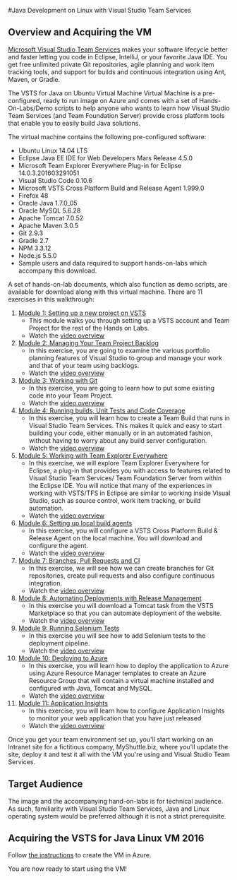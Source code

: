 #Java Development on Linux with Visual Studio Team Services  

Overview and Acquiring the VM
-----------------------------------------

[Microsoft Visual Studio Team Services](https://www.visualstudio.com/products/visual-studio-team-services-vs) makes your software lifecycle better and faster letting you code in Eclipse, IntelliJ, or your favorite Java IDE. You get free unlimited private Git repositories, agile planning and work item tracking tools, and support for builds and continuous integration using Ant, Maven, or Gradle.

The VSTS for Java on Ubuntu Virtual Machine Virtual Machine is a pre-configured, ready to run image on Azure and comes with a set of Hands-On-Labs/Demo scripts to help anyone who wants to learn how Visual Studio Team Services (and Team Foundation Server) provide cross platform tools that enable you to easily build Java solutions.

The virtual machine contains the following pre-configured software:

- Ubuntu Linux 14.04 LTS
- Eclipse Java EE IDE for Web Developers Mars Release 4.5.0
- Microsoft Team Explorer Everywhere Plug-in for Eclipse 14.0.3.201603291051
- Visual Studio Code 0.10.6
- Microsoft VSTS Cross Platform Build and Release Agent 1.999.0
- Firefox 48
- Oracle Java 1.7.0\_05
- Oracle MySQL 5.6.28
- Apache Tomcat 7.0.52
- Apache Maven 3.0.5
- Git 2.9.3
- Gradle 2.7
- NPM 3.3.12
- Node.js 5.5.0
- Sample users and data required to support hands-on-labs which accompany this download.

A set of hands-on-lab documents, which also function as demo scripts, are available for download along with this virtual machine. There are 11 exercises in this walkthrough:

1.	<a href="./1.Setting up a new project on VSTS.md">Module 1: Setting up a new project on VSTS</a> 
    - This module walks you through setting up a VSTS account and Team Project for the rest of the Hands on Labs.
    - Watch the [video overview](https://youtu.be/O1UTj-wZr3k)
2.	<a href="./2.Managing Backlog.md">Module 2: Managing Your Team Project Backlog</a>
    - In this exercise, you are going to examine the various portfolio planning features of Visual Studio to group and manage your work and that of your team using backlogs.
    - Watch the [video overview](https://youtu.be/x4csUGcF4LI)
3.	<a href="./3.Working with Git.md">Module 3: Working with Git</a>
    - In this exercise, you are going to learn how to put some existing code into your Team Project.
    - Watch the [video overview](https://youtu.be/rRlgS1cOcMI)
4.	<a href="./4.Running builds, Unit Tests and Code Coverage.md">Module 4: Running builds, Unit Tests and Code Coverage</a> 
    - In this exercise, you will learn how to create a Team Build that runs in Visual Studio Team Services. This makes it quick and easy to start building your code, either manually or in an automated fashion, without having to worry about any build server configuration.
    - Watch the [video overview](https://youtu.be/HGQS3b0nSng)
5.	<a href="./5.Working with Team Explorer Everywhere.md">Module 5: Working with Team Explorer Everywhere</a> 
    - In this exercise, we will explore Team Explorer Everywhere for Eclipse, a plug-in that provides you with access to features related to Visual Studio Team Services/ Team Foundation Server from within the Eclipse IDE. You will notice that many of the experiences in working with VSTS/TFS in Eclipse are similar to working inside Visual Studio, such as source control, work item tracking, or build automation.
    - Watch the [video overview](https://youtu.be/ATrltkuUN7M)
6.	<a href="./6.Setting up local build agents.md">Module 6: Setting up local build agents</a>  
    - In this exercise, you will configure a VSTS Cross Platform Build & Release Agent on the local machine. You will download and configure the agent.
    - Watch the [video overview](https://youtu.be/OtF4iw-hti4)
7.	<a href="./7.Branches, Pull Requests and CI.md">Module 7: Branches, Pull Requests and CI</a> 
    - In this exercise, we will see how we can create branches for Git repositories, create pull requests and also configure continuous integration.
    - Watch the [video overview](https://youtu.be/GCX6oRgNiqY)
8.	<a href="./8.Automating Deployments with Release Management.md">Module 8: Automating Deployments with Release Management</a> 
    - In this exercise you will download a Tomcat task from the VSTS Marketplace so that you can automate deployment of the website.
    - Watch the [video overview](https://youtu.be/hqfzWDd9DL8)
9.	<a href="./9.Running Selenium Tests.md">Module 9: Running Selenium Tests</a> 
    - In this exercise you will see how to add Selenium tests to the deployment pipeline.
    - Watch the [video overview](https://youtu.be/_JWmnsZVNhQ)
10.	<a href="./10.DeploytoAzure.md">Module 10: Deploying to Azure</a>
    - In this exercise, you will learn how to deploy the application to Azure using Azure Resource Manager templates to create an Azure Resource Group that will contain a virtual machine installed and configured with Java, Tomcat and MySQL.
    - Watch the [video overview](https://youtu.be/1L4eKXo5DHo)
11.	<a href="./11. Application Insights.md">Module 11: Application Insights</a>
    - In this exercise, you will learn how to configure Application Insights to monitor your web application that you have just released
    - Watch the [video overview](https://youtu.be/RPQViU33qqA)

Once you get your team environment set up, you'll start working on an Intranet site for a fictitious company, MyShuttle.biz, where you'll update the site, deploy it and test it all with the VM you're using and Visual Studio Team Services.

Target Audience
-----------------------------------------
The image and the accompanying hand-on-labs is for technical audience. As such, familiarity with Visual Studio Team Services, Java and Linux operating system would be preferred although it is not a strict prerequisite.

Acquiring the VSTS for Java Linux VM 2016
-----------------------------------------

Follow [the instructions](../README.md) to create the VM in Azure.

You are now ready to start using the VM!
